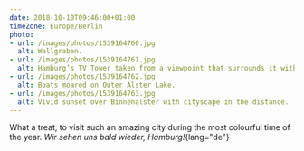 ```yaml
---
date: 2018-10-10T09:46:00+01:00
timeZone: Europe/Berlin
photo:
- url: /images/photos/1539164760.jpg
  alt: Wallgraben.
- url: /images/photos/1539164761.jpg
  alt: Hamburg’s TV Tower taken from a viewpoint that surrounds it with red leaves.
- url: /images/photos/1539164762.jpg
  alt: Boats moared on Outer Alster Lake.
- url: /images/photos/1539164763.jpg
  alt: Vivid sunset over Binnenalster with cityscape in the distance.
---
```

What a treat, to visit such an amazing city during the most colourful time of the year. *Wir sehen uns bald wieder, Hamburg!*{lang="de"}
